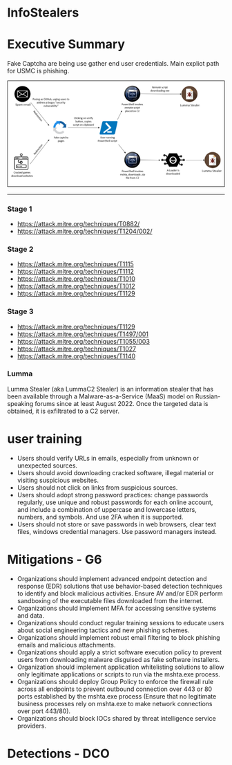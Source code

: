 # InfoStealers

# Executive Summary
Fake Captcha are being use gather end user credentials. Main expliot path for USMC is phishing.

![Lumma Stealer Attack Path](InfoStealers/Pictures/Lumma_stealer_attack_path.png)

-----



### Stage 1
- https://attack.mitre.org/techniques/T0882/
- https://attack.mitre.org/techniques/T1204/002/

### Stage 2
- https://attack.mitre.org/techniques/T1115
- https://attack.mitre.org/techniques/T1112
- https://attack.mitre.org/techniques/T1010
- https://attack.mitre.org/techniques/T1012
- https://attack.mitre.org/techniques/T1129

### Stage 3
- https://attack.mitre.org/techniques/T1129
- https://attack.mitre.org/techniques/T1497/001
- https://attack.mitre.org/techniques/T1055/003
- https://attack.mitre.org/techniques/T1027
- https://attack.mitre.org/techniques/T1140




### Lumma

Lumma Stealer (aka LummaC2 Stealer) is an information stealer that has been available through a Malware-as-a-Service (MaaS) model on Russian-speaking forums since at least August 2022. Once the targeted data is obtained, it is exfiltrated to a C2 server.

###


# user training
- Users should verify URLs in emails, especially from unknown or unexpected sources.
- Users should avoid downloading cracked software, illegal material or visiting suspicious websites.
- Users should not click on links from suspicious sources.
- Users should adopt strong password practices: change passwords regularly, use unique and robust passwords for each online account, and include a combination of uppercase and lowercase letters, numbers, and symbols. And use 2FA when it is supported.
- Users should not store or save passwords in web browsers, clear text files, windows credential managers. Use password managers instead.

# Mitigations - G6
- Organizations should implement advanced endpoint detection and response (EDR) solutions that use behavior-based detection techniques to identify and block malicious activities. Ensure AV and/or EDR perform sandboxing of the executable files downloaded from the internet.
- Organizations should implement MFA for accessing sensitive systems and data.
- Organizations should conduct regular training sessions to educate users about social engineering tactics and new phishing schemes.
- Organizations should implement robust email filtering to block phishing emails and malicious attachments.
- Organizations should apply a strict software execution policy to prevent users from downloading malware disguised as fake software installers.
- Organization should implement application whitelisting solutions to allow only legitimate applications or scripts to run via the mshta.exe process.
- Organizations should deploy Group Policy to enforce the firewall rule across all endpoints to prevent outbound connection over 443 or 80 ports established by the mshta.exe process (Ensure that no legitimate business processes rely on mshta.exe to make network connections over port 443/80).
- Organizations should block IOCs shared by threat intelligence service providers.


# Detections - DCO










